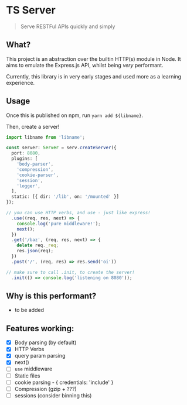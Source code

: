 # TS Server
> Serve RESTFul APIs quickly and simply

## What?
This project is an abstraction over the builtin HTTP(s) module in Node. It aims to emulate the Express.js API, whilst being *very* performant.

Currently, this library is in very early stages and used more as a learning experience.

## Usage
Once this is published on npm, run `yarn add ${libname}`.

Then, create a server!

```ts
import libname from 'libname';

const server: Server = serv.createServer({
  port: 8080,
  plugins: [
    'body-parser', 
    'compression', 
    'cookie-parser', 
    'session',
    'logger',
  ],
  static: [{ dir: '/lib', on: '/mounted' }]
});

// you can use HTTP verbs, and use - just like express!
  .use((req, res, next) => {
    console.log('pure middleware!');
    next();
  })
  .get('/baz', (req, res, next) => {
    delete req._req;
    res.json(req);
  })
  .post('/', (req, res) => res.send('oi'))

// make sure to call .init, to create the server!
  .init(() => console.log('listening on 8080'));

```

## Why is this performant?
- to be added

## Features working:
- [x] Body parsing (by default)
- [x] HTTP Verbs
- [x] query param parsing
- [x] next()
- [ ] `use` middleware
- [ ] Static files
- [ ] cookie parsing - { credentials: 'include' }
- [ ] Compression (gzip + ???)
- [ ] sessions (consider binning this)